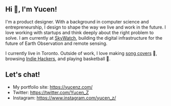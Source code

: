 ## Hi 👋, I'm Yucen!

I'm a product designer. With a background in computer science and entrepreneurship, I design to shape the way we live and work in the future. I love working with startups and think deeply about the right problem to solve. I am currently at [SkyWatch](https://www.skywatch.com/), building the digital infrastructure for the future of Earth Observation and remote sensing.

I currently live in Toronto. Outside of work, I love making [song covers](https://www.notion.so/Music-fa8f5e1f65584ae28a85c6a905a3b842) 🎤,  browsing [Indie Hackers](https://www.indiehackers.com/), and playing basketball 🏀.

## Let's chat!
- My portfolio site: https://yucenz.com/ 
- Twitter: https://twitter.com/Yucen_Z
- Instagram: https://www.instagram.com/yucen_z/
